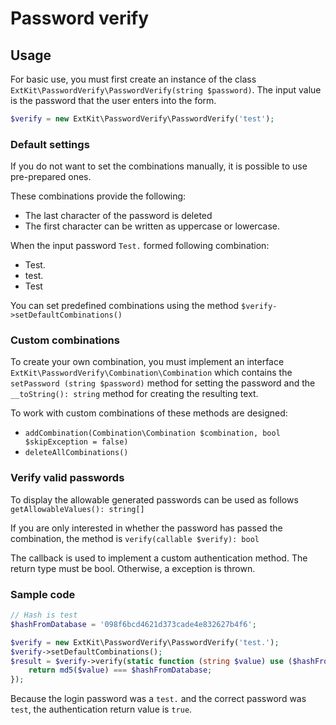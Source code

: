 # Password verify

## Usage

For basic use, you must first create an instance of the class `ExtKit\PasswordVerify\PasswordVerify(string $password)`. The input value is the password that the user enters into the form.

```php
$verify = new ExtKit\PasswordVerify\PasswordVerify('test');
```

### Default settings

If you do not want to set the combinations manually, it is possible to use pre-prepared ones.

These combinations provide the following:
- The last character of the password is deleted
- The first character can be written as uppercase or lowercase.

When the input password `Test.` formed following combination:
- Test.
- test.
- Test

You can set predefined combinations using the method `$verify->setDefaultCombinations()`

### Custom combinations

To create your own combination, you must implement an interface `ExtKit\PasswordVerify\Combination\Combination` which contains the `setPassword (string $password)` method for setting the password and the `__toString(): string` method for creating the resulting text.

To work with custom combinations of these methods are designed:

- `addCombination(Combination\Combination $combination, bool $skipException = false)`
- `deleteAllCombinations()`

### Verify valid passwords

To display the allowable generated passwords can be used as follows `getAllowableValues(): string[]`

If you are only interested in whether the password has passed the combination, the method is `verify(callable $verify): bool`

The callback is used to implement a custom authentication method. The return type must be bool. Otherwise, a exception is thrown.

### Sample code

```php
// Hash is test
$hashFromDatabase = '098f6bcd4621d373cade4e832627b4f6';

$verify = new ExtKit\PasswordVerify\PasswordVerify('test.');
$verify->setDefaultCombinations();
$result = $verify->verify(static function (string $value) use ($hashFromDatabase) {
    return md5($value) === $hashFromDatabase;
});
```

Because the login password was a `test.` and the correct password was `test`, the authentication return value is `true`.
